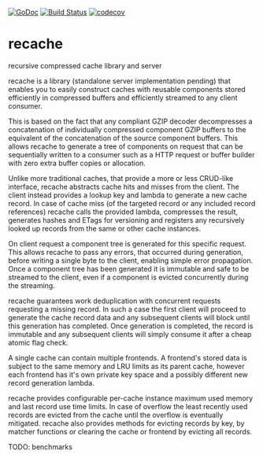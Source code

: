 [![GoDoc](https://godoc.org/github.com/bakape/recache?status.svg)](https://godoc.org/github.com/bakape/recache)
[![Build Status](https://travis-ci.org/bakape/recache.svg?branch=master)](https://travis-ci.org/bakape/recache)
[![codecov](https://codecov.io/gh/bakape/recache/branch/master/graph/badge.svg)](https://codecov.io/gh/bakape/recache)

# recache
recursive compressed cache library and server

recache is a library (standalone server implementation pending) that enables you
to easily construct caches with reusable components stored efficiently in
compressed buffers and efficiently streamed to any client consumer.

This is based on the fact that any compliant GZIP decoder decompresses a
concatenation of individually compressed component GZIP buffers to the
equivalent of the concatenation of the source component buffers. This allows
recache to generate a tree of components on request that can be sequentially
written to a consumer such as a HTTP request or buffer builder with zero extra
buffer copies or allocation.

Unlike more traditional caches, that provide a more or less CRUD-like interface,
recache abstracts cache hits and misses from the client. The client instead
provides a lookup key and lambda to generate a new cache record.
In case of cache miss (of the targeted record or any included record references)
recache calls the provided lambda, compresses the result, generates hashes and
ETags for versioning and registers any recursively looked up records from the
same or other cache instances.

On client request a component tree is generated for this specific request.
This allows recache to pass any errors, that occurred during generation, before
writing a single byte to the client, enabling simple error propagation.
Once a component tree has been generated it is immutable and safe to be streamed
to the client, even if a component is evicted concurrently during the streaming.

recache guarantees work deduplication with concurrent requests requesting a
missing record. In such a case the first client will proceed to generate the
cache record data and any subsequent clients will block until this generation
has completed. Once generation is completed, the record is immutable and any
subsequent clients will simply consume it after a cheap atomic flag check.

A single cache can contain multiple frontends. A frontend's stored data is
subject to the same memory and LRU limits as its parent cache, however each
frontend has it's own private key space and a possibly different new record
generation lambda.

recache provides configurable per-cache instance maximum used memory and last
record use time limits. In case of overflow the least recently used records are
evicted from the cache until the overflow is eventually mitigated.
recache also provides methods for evicting records by key, by matcher functions
or clearing the cache or frontend by evicting all records.

TODO: benchmarks
